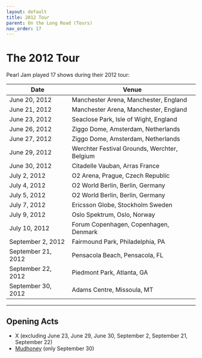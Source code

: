 ```yaml
---
layout: default
title: 2012 Tour
parent: On the Long Road (Tours)
nav_order: 17
---
```


# The 2012 Tour

Pearl Jam played 17 shows during their 2012 tour:

| Date | Venue |
| ---- | ----- |
| June 20, 2012 | Manchester Arena, Manchester, England 
| June 21, 2012 | Manchester Arena, Manchester, England
| June 23, 2012 | Seaclose Park, Isle of Wight, England
| June 26, 2012 | Ziggo Dome, Amsterdam, Netherlands
| June 27, 2012 | Ziggo Dome, Amsterdam, Netherlands
| June 29, 2012 | Werchter Festival Grounds, Werchter, Belgium
| June 30, 2012 | Citadelle Vauban, Arras France
| July 2, 2012 | O2 Arena, Prague, Czech Republic
| July 4, 2012 | O2 World Berlin, Berlin, Germany
| July 5, 2012 | O2 World Berlin, Berlin, Germany
| July 7, 2012 | Ericsson Globe, Stockholm Sweden
| July 9, 2012 | Oslo Spektrum, Oslo, Norway
| July 10, 2012 | Forum Copenhagen, Copenhagen, Denmark
| September 2, 2012 | Fairmound Park, Philadelphia, PA
| September 21, 2012 | Pensacola Beach, Pensacola, FL
| September 22, 2012 | Piedmont Park, Atlanta, GA
| September 30, 2012 | Adams Centre, Missoula, MT

---------------------------------------------------------------------------------

## Opening Acts

- X (excluding June 23, June 29, June 30, September 2, September 21, September 22)
- [Mudhoney](https://pearljamopedia.ml/docs/Notable-Mentions/Bands/Mudhoney) (only September 30)
